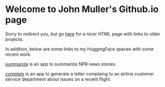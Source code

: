 # Welcome to John Muller's Github.io page

Sorry to redirect you, but go [here](https://html-preview.github.io/?url=https://github.com/jhmuller/jhmuller.github.io/blob/main///index.html) for a nicer HTML page with links to older projects.   

In addition, below are some links to my HuggingFace spaces with some recent work.  


[summarize](https://huggingface.co/spaces/jmuller/summariza) is an app to summarize NPR news stories.  


[complain](https://huggingface.co/spaces/jmuller/complaint_letter) is an app to generate a letter complaing to an airline customer service department about issues on a recent flight.


